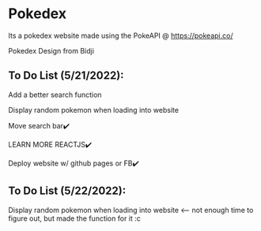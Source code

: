 # Pokedex
Its a pokedex website made using the PokeAPI @ https://pokeapi.co/

Pokedex Design from Bidji

## To Do List (5/21/2022):
Add a better search function

Display random pokemon when loading into website 

Move search bar✔️

LEARN MORE REACTJS✔️

Deploy website w/ github pages or FB✔️

## To Do List (5/22/2022):
Display random pokemon when loading into website <-- not enough time to figure out, but made the function for it :c 
